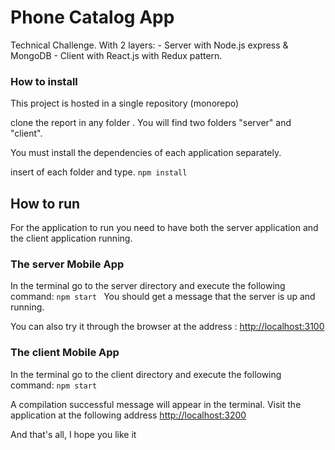 # Phone Catalog App

Technical Challenge. With 2 layers: - Server with Node.js express & MongoDB - Client with React.js with Redux pattern.

### How to install

This project is hosted in a single repository (monorepo)

clone the report in any folder .
You will find two folders "server" and "client".

You must install the dependencies of each application separately.

insert of each folder and type.
`npm install`

## How to run

For the application to run you need to have both the server application and the client application running.

### The server Mobile App

In the terminal go to the server directory and execute the following command:
`npm start `
You should get a message that the server is up and running.

You can also try it through the browser at the address :
[http://localhost:3100](http://localhost:3100)

### The client Mobile App

In the terminal go to the client directory and execute the following command:
`npm start `

A compilation successful message will appear in the terminal.
Visit the application at the following address
[http://localhost:3200](http://localhost:3200)

And that's all, I hope you like it
